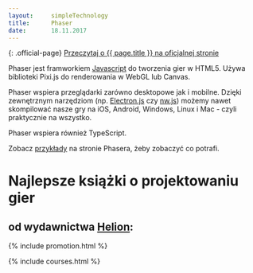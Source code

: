 ```yaml
---
layout:     simpleTechnology
title:      Phaser
date:       18.11.2017
---
```


{: .official-page}
[Przeczytaj o {{ page.title }} na oficjalnej stronie](https://phaser.io/)

Phaser jest framworkiem [Javascript](/technologie/javascript) do tworzenia gier w HTML5. Używa biblioteki Pixi.js do renderowania w WebGL lub Canvas.

Phaser wspiera przeglądarki zarówno desktopowe jak i mobilne. Dzięki zewnętrznym narzędziom (np. [Electron.js](https://electron.atom.io/) czy [nw.js](https://nwjs.io/)) możemy nawet skompilować nasze gry na iOS, Android, Windows, Linux i Mac - czyli praktycznie na wszystko.

Phaser wspiera również TypeScript.

Zobacz [przykłady](https://phaser.io/examples) na stronie Phasera, żeby zobaczyć co potrafi.

# Najlepsze książki o projektowaniu gier
## od wydawnictwa [Helion](https://helion.pl/view/9102Q):

{% include promotion.html %}

{% include courses.html %}